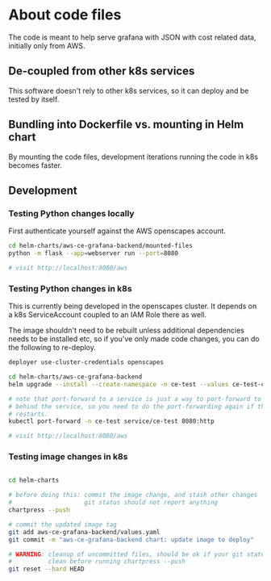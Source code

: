 # About code files

The code is meant to help serve grafana with JSON with cost related data,
initially only from AWS.

## De-coupled from other k8s services

This software doesn't rely to other k8s services, so it can deploy and be tested
by itself.

## Bundling into Dockerfile vs. mounting in Helm chart

By mounting the code files, development iterations running the code in k8s
becomes faster.

## Development

### Testing Python changes locally

First authenticate yourself against the AWS openscapes account.

```bash
cd helm-charts/aws-ce-grafana-backend/mounted-files
python -m flask --app=webserver run --port=8080

# visit http://localhost:8080/aws
```

### Testing Python changes in k8s

This is currently being developed in the openscapes cluster. It depends on a k8s
ServiceAccount coupled to an IAM Role there as well.

The image shouldn't need to be rebuilt unless additional dependencies needs to
be installed etc, so if you've only made code changes, you can do the following
to re-deploy.

```bash
deployer use-cluster-credentials openscapes

cd helm-charts/aws-ce-grafana-backend
helm upgrade --install --create-namespace -n ce-test --values ce-test-config.yaml ce-test .

# note that port-forward to a service is just a way to port-forward to a pod
# behind the service, so you need to do the port-forwarding again if the pod
# restarts.
kubectl port-forward -n ce-test service/ce-test 8080:http

# visit http://localhost:8080/aws
```

### Testing image changes in k8s

```bash

cd helm-charts

# before doing this: commit the image change, and stash other changes
#                    git status should not report anything
chartpress --push

# commit the updated image tag
git add aws-ce-grafana-backend/values.yaml
git commit -m "aws-ce-grafana-backend chart: update image to deploy"

# WARNING: cleanup of uncommitted files, should be ok if your git status was
#          clean before running chartpress --push
git reset --hard HEAD
```
